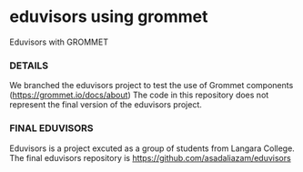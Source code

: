 # eduvisors using grommet
Eduvisors with GROMMET

### DETAILS
We branched the eduvisors project to test the use of Grommet components (https://grommet.io/docs/about)
The code in this repository does not represent the final version of the eduvisors project.

### FINAL EDUVISORS
Eduvisors is a project excuted as a group of students from Langara College.
The final eduvisors repository is https://github.com/asadaliazam/eduvisors

